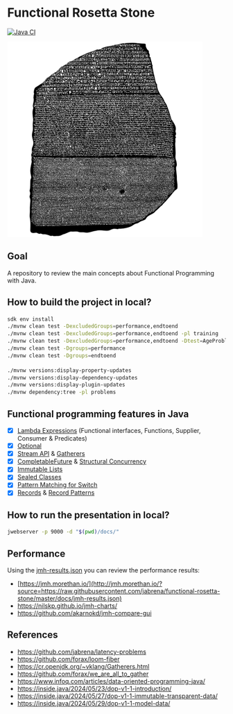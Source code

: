 # Functional Rosetta Stone

[![Java CI](https://github.com/jabrena/functional-rosetta-stone/actions/workflows/maven.yml/badge.svg)](https://github.com/jabrena/functional-rosetta-stone/actions/workflows/maven.yml)

![](./docs/rosetta_stone.png)

## Goal

A repository to review the main concepts about Functional Programming with Java.

## How to build the project in local?

```bash
sdk env install
./mvnw clean test -DexcludedGroups=performance,endtoend
./mvnw clean test -DexcludedGroups=performance,endtoend -pl training
./mvnw clean test -DexcludedGroups=performance,endtoend -Dtest=AgeProblemExampleTest -pl training
./mvnw clean test -Dgroups=performance
./mvnw clean test -Dgroups=endtoend

./mvnw versions:display-property-updates
./mvnw versions:display-dependency-updates
./mvnw versions:display-plugin-updates
./mvnw dependency:tree -pl problems 
```

## Functional programming features in Java

- [x] [Lambda Expressions](https://openjdk.org/jeps/126) (Functional interfaces, Functions, Supplier, Consumer & Predicates)
- [x] [Optional](https://openjdk.org/jeps/401)
- [x] [Stream API](https://openjdk.org/jeps/107) & [Gatherers](https://openjdk.org/jeps/461)
- [x] [CompletableFuture](https://openjdk.org/jeps/266) & [Structural Concurrency](https://openjdk.org/jeps/453)
- [x] [Immutable Lists](https://openjdk.org/jeps/269)
- [x] [Sealed Classes](https://openjdk.org/jeps/409)
- [x] [Pattern Matching for Switch](https://openjdk.org/jeps/441)
- [x] [Records](https://openjdk.org/jeps/395) & [Record Patterns](https://openjdk.org/jeps/440)

## How to run the presentation in local?

```bash
jwebserver -p 9000 -d "$(pwd)/docs/"
```

## Performance

Using the [jmh-results.json](https://github.com/jabrena/functional-rosetta-stone/blob/master/docs/jmh-results.json) 
you can review the performance results: 

- [https://jmh.morethan.io/](http://jmh.morethan.io/?source=https://raw.githubusercontent.com/jabrena/functional-rosetta-stone/master/docs/jmh-results.json)
- https://nilskp.github.io/jmh-charts/
- https://github.com/akarnokd/jmh-compare-gui

## References

- https://github.com/jabrena/latency-problems
- https://github.com/forax/loom-fiber
- https://cr.openjdk.org/~vklang/Gatherers.html
- https://github.com/forax/we_are_all_to_gather
- https://www.infoq.com/articles/data-oriented-programming-java/
- https://inside.java/2024/05/23/dop-v1-1-introduction/
- https://inside.java/2024/05/27/dop-v1-1-immutable-transparent-data/
- https://inside.java/2024/05/29/dop-v1-1-model-data/
